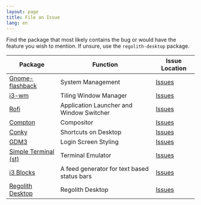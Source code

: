 ```yaml
---
layout: page
title: File an Issue
lang: en
---
```


Find the package that most likely contains the bug or would have the feature you wish to mention.  If unsure, use the `regolith-desktop` package.

| Package | Function | Issue Location |
|---------|----------|------------------------|
|[Gnome-flashback](https://wiki.gnome.org/Projects/GnomeFlashback)|System Management|[Issues](https://github.com/regolith-linux/regolith-gnome-flashback/issues)|
|[i3-wm](https://i3wm.org/)|Tiling Window Manager|[Issues](https://github.com/regolith-linux/regolith-i3/issues)|
|[Rofi](https://github.com/davatorium/rofi)|Application Launcher and Window Switcher|[Issues](https://github.com/regolith-linux/regolith-rofi-config/issues)|
|[Compton](https://github.com/chjj/compton)|Compositor|[Issues](https://github.com/regolith-linux/regolith-compton-config/issues)|
|[Conky](https://github.com/brndnmtthws/conky)|Shortcuts on Desktop|[Issues](https://github.com/regolith-linux/regolith-conky-config/issues)|
|[GDM3](https://wiki.debian.org/GDM)|Login Screen Styling|[Issues](https://github.com/regolith-linux/regolith-gdm3-theme/issues)|
|[Simple Terminal (st)](https://st.suckless.org/)|Terminal Emulator|[Issues](https://github.com/regolith-linux/regolith-st/issues)|
|[i3 Blocks](https://github.com/vivien/i3blocks)|A feed generator for text based status bars|[Issues](https://github.com/regolith-linux/regolith-i3blocks/issues)|
|[Regolith Desktop](https://github.com/regolith-linux/regolith-desktop)|Regolith Desktop|[Issues](https://github.com/regolith-linux/regolith-desktop/issues)|
